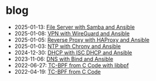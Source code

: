 # blog

- 2025-01-13: [File Server with Samba and Ansible](posts/file_server_with_samba_and_ansible)
- 2025-01-08: [VPN with WireGuard and Ansible](posts/vpn_with_wireguard_and_ansible)
- 2025-01-05: [Reverse Proxy with HAProxy and Ansible](posts/reverse_proxy_with_haproxy_and_ansible)
- 2025-01-03: [NTP with Chrony and Ansible](posts/ntp_with_chrony_and_ansible)
- 2024-12-30: [DHCP with ISC DHCP and Ansible](posts/dhcp_with_isc_dhcp_and_ansible)
- 2023-11-06: [DNS with Bind and Ansible](posts/dns_with_bind_and_ansible)
- 2022-06-27: [TC-BPF from C Code with libbpf](posts/tc-bpf_from_c-libbpf)
- 2022-04-19: [TC-BPF from C Code](posts/tc-bpf_from_c)
